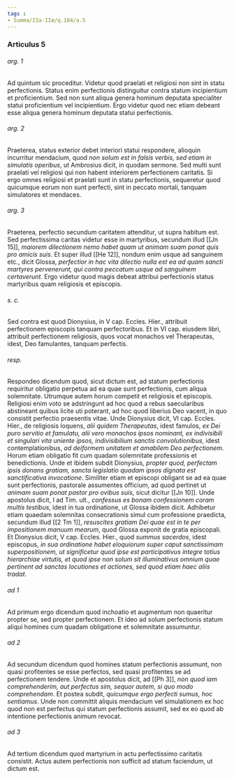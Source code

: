 ```yaml
---
tags : 
- Summa/IIa-IIæ/q.184/a.5
---
```


### Articulus 5

###### arg. 1
Ad quintum sic proceditur. Videtur quod praelati et religiosi non sint in statu perfectionis. Status enim perfectionis distinguitur contra statum incipientium et proficientium. Sed non sunt aliqua genera hominum deputata specialiter statui proficientium vel incipientium. Ergo videtur quod nec etiam debeant esse aliqua genera hominum deputata statui perfectionis.

###### arg. 2
Praeterea, status exterior debet interiori statui respondere, alioquin incurritur mendacium, quod *non solum est in falsis verbis, sed etiam in simulatis operibus*, ut Ambrosius dicit, in quodam sermone. Sed multi sunt praelati vel religiosi qui non habent interiorem perfectionem caritatis. Si ergo omnes religiosi et praelati sunt in statu perfectionis, sequeretur quod quicumque eorum non sunt perfecti, sint in peccato mortali, tanquam simulatores et mendaces.

###### arg. 3
Praeterea, perfectio secundum caritatem attenditur, ut supra habitum est. Sed perfectissima caritas videtur esse in martyribus, secundum illud [[Jn 15]], *maiorem dilectionem nemo habet quam ut animam suam ponat quis pro amicis suis*. Et super illud [[He 12]], nondum enim usque ad sanguinem etc., dicit Glossa, *perfectior in hac vita dilectio nulla est ea ad quam sancti martyres pervenerunt, qui contra peccatum usque ad sanguinem certaverunt*. Ergo videtur quod magis debeat attribui perfectionis status martyribus quam religiosis et episcopis.

###### s. c.
Sed contra est quod Dionysius, in V cap. Eccles. Hier., attribuit perfectionem episcopis tanquam perfectoribus. Et in VI cap. eiusdem libri, attribuit perfectionem religiosis, quos vocat monachos vel Therapeutas, idest, Deo famulantes, tanquam perfectis.

###### resp.
Respondeo dicendum quod, sicut dictum est, ad statum perfectionis requiritur obligatio perpetua ad ea quae sunt perfectionis, cum aliqua solemnitate. Utrumque autem horum competit et religiosis et episcopis. Religiosi enim voto se adstringunt ad hoc quod a rebus saecularibus abstineant quibus licite uti poterant, ad hoc quod liberius Deo vacent, in quo consistit perfectio praesentis vitae. Unde Dionysius dicit, VI cap. Eccles. Hier., de religiosis loquens, *alii quidem Therapeutas*, idest famulos, *ex Dei puro servitio et famulatu, alii vero monachos ipsos nominant, ex indivisibili et singulari vita uniente ipsos, indivisibilium sanctis convolutionibus*, idest contemplationibus, *ad deiformem unitatem et amabilem Deo perfectionem*. Horum etiam obligatio fit cum quadam solemnitate professionis et benedictionis. Unde et ibidem subdit Dionysius, *propter quod, perfectam ipsis donans gratiam, sancta legislatio quadam ipsos dignata est sanctificativa invocatione*. Similiter etiam et episcopi obligant se ad ea quae sunt perfectionis, pastorale assumentes officium, ad quod pertinet ut *animam suam ponat pastor pro ovibus suis*, sicut dicitur [[Jn 10]]. Unde apostolus dicit, I ad Tim. ult., *confessus es bonam confessionem coram multis testibus*, idest in tua ordinatione, ut Glossa ibidem dicit. Adhibetur etiam quaedam solemnitas consecrationis simul cum professione praedicta, secundum illud [[2 Tm 1]], *resuscites gratiam Dei quae est in te per impositionem manuum mearum*, quod Glossa exponit de gratia episcopali. Et Dionysius dicit, V cap. Eccles. Hier., quod *summus sacerdos*, idest episcopus, *in sua ordinatione habet eloquiorum super caput sanctissimam superpositionem, ut significetur quod ipse est participativus integre totius hierarchiae virtutis, et quod ipse non solum sit illuminativus omnium quae pertinent ad sanctas locutiones et actiones, sed quod etiam haec aliis tradat*.

###### ad 1
Ad primum ergo dicendum quod inchoatio et augmentum non quaeritur propter se, sed propter perfectionem. Et ideo ad solum perfectionis statum aliqui homines cum quadam obligatione et solemnitate assumuntur.

###### ad 2
Ad secundum dicendum quod homines statum perfectionis assumunt, non quasi profitentes se esse perfectos, sed quasi profitentes se ad perfectionem tendere. Unde et apostolus dicit, ad [[Ph 3]], *non quod iam comprehenderim, aut perfectus sim, sequor autem, si quo modo comprehendam*. Et postea subdit, *quicumque ergo perfecti sumus, hoc sentiamus*. Unde non committit aliquis mendacium vel simulationem ex hoc quod non est perfectus qui statum perfectionis assumit, sed ex eo quod ab intentione perfectionis animum revocat.

###### ad 3
Ad tertium dicendum quod martyrium in actu perfectissimo caritatis consistit. Actus autem perfectionis non sufficit ad statum faciendum, ut dictum est.

